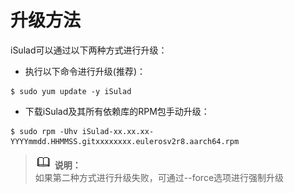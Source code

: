 # 升级方法<a name="ZH-CN_TOPIC_0184808041"></a>

iSulad可以通过以下两种方式进行升级：

-   执行以下命令进行升级\(推荐\)：

```
$ sudo yum update -y iSulad
```

-   下载iSulad及其所有依赖库的RPM包手动升级：

```
$ sudo rpm -Uhv iSulad-xx.xx.xx-YYYYmmdd.HHMMSS.gitxxxxxxxx.eulerosv2r8.aarch64.rpm
```

>![](public_sys-resources/icon-note.gif) **说明：**   
>如果第二种方式进行升级失败，可通过--force选项进行强制升级  

